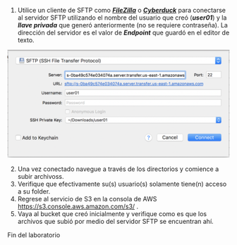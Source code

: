 1.	Utilice un cliente de SFTP como [**_FileZilla_**](https://filezilla-project.org/download.php) o [**_Cyberduck_**](https://cyberduck.io/download/) para conectarse al servidor SFTP utilizando el nombre del usuario que creó (**_user01_**) y la **_llave privada_** que generó anteriormente (no se requiere contraseña). La dirección del servidor es el valor de **_Endpoint_** que guardó en el editor de texto.

![Create S3 bucket](images/connect.png)

2. Una vez conectado navegue a través de los directorios y comience a subir archivoss.
3. Verifique que efectivamente su(s) usuario(s) solamente tiene(n) acceso a su folder.
4. Regrese al servicio de S3 en la consola de AWS https://s3.console.aws.amazon.com/s3/ .
5. Vaya al bucket que creó inicialmente y verifique como es que los archivos que subió por medio del servidor SFTP se encuentran ahí.

Fin del laboratorio
